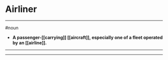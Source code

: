 # Airliner
---
#noun
- **A passenger-[[carrying]] [[aircraft]], especially one of a fleet operated by an [[airline]].**
---
---
